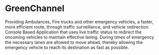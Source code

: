 # GreenChannel
Providing Ambulances, Fire trucks and other emergency vehicles, a faster, more efficient route, through  traffic surveillance, and vehicle redirection. Console Based Application that uses live traffic status to redirect the oncoming vehicles to maintain effective laning. During times of emergency the necessary lanes are allowed to move ahead, thereby allowing the emergency vehicle to reach its destination as fast as possible. 
